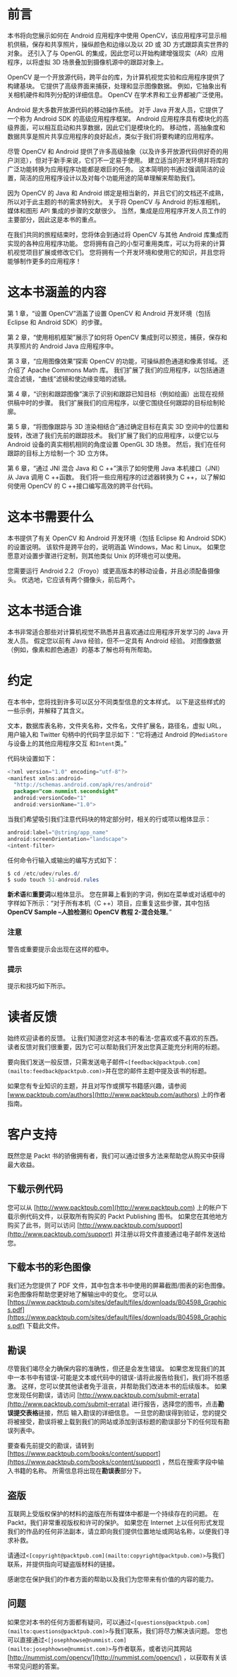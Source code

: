 # 前言

本书将向您展示如何在 Android 应用程序中使用 OpenCV，该应用程序可显示相机供稿，保存和共享照片，操纵颜色和边缘以及以 2D 或 3D 方式跟踪真实世界的对象。 还引入了与 OpenGL 的集成，因此您可以开始构建增强现实（AR）应用程序，以将虚拟 3D 场景叠加到摄像机源中的跟踪对象上。

OpenCV 是一个开放源代码，跨平台的库，为计算机视觉实验和应用程序提供了构建基块。 它提供了高级界面来捕获，处理和显示图像数据。 例如，它抽象出有关相机硬件和阵列分配的详细信息。 OpenCV 在学术界和工业界都被广泛使用。

Android 是大多数开放源代码的移动操作系统。 对于 Java 开发人员，它提供了一个称为 Android SDK 的高级应用程序框架。 Android 应用程序具有模块化的高级界面，可以相互启动和共享数据，因此它们是模块化的。 移动性，高抽象度和数据共享是照片共享应用程序的良好起点，类似于我们将要构建的应用程序。

尽管 OpenCV 和 Android 提供了许多高级抽象（以及许多开放源代码供好奇的用户浏览），但对于新手来说，它们不一定易于使用。 建立适当的开发环境并将库的广泛功能转换为应用程序功能都是艰巨的任务。 这本简明的书通过强调简洁的设置，简洁的应用程序设计以及对每个功能用途的简单理解来帮助我们。

因为 OpenCV 的 Java 和 Android 绑定是相当新的，并且它们的文档还不成熟，所以对于此主题的书的需求特别大。 关于将 OpenCV 与 Android 的标准相机，媒体和图形 API 集成的步骤的文献很少。 当然，集成是应用程序开发人员工作的主要部分，因此这是本书的重点。

在我们共同的旅程结束时，您将体会到通过将 OpenCV 与其他 Android 库集成而实现的各种应用程序功能。 您将拥有自己的小型可重用类库，可以为将来的计算机视觉项目扩展或修改它们。 您将拥有一个开发环境和使用它的知识，并且您将能够制作更多的应用程序！

# 这本书涵盖的内容

第 1 章，“设置 OpenCV”涵盖了设置 OpenCV 和 Android 开发环境（包括 Eclipse 和 Android SDK）的步骤。

第 2 章，“使用相机框架”展示了如何将 OpenCV 集成到可以预览，捕获，保存和共享照片的 Android Java 应用程序中。

第 3 章，“应用图像效果”探索 OpenCV 的功能，可操纵颜色通道和像素邻域。 还介绍了 Apache Commons Math 库。 我们扩展了我们的应用程序，以包括通道混合滤镜，“曲线”滤镜和使边缘变暗的滤镜。

第 4 章，“识别和跟踪图像”演示了识别和跟踪已知目标（例如绘画）出现在视频供稿中时的步骤。 我们扩展我们的应用程序，以便它围绕任何跟踪的目标绘制轮廓。

第 5 章，“将图像跟踪与 3D 渲染相结合”通过确定目标在真实 3D 空间中的位置和旋转，改进了我们先前的跟踪技术。 我们扩展了我们的应用程序，以便它以与 Android 设备的真实相机相同的角度设置 OpenGL 3D 场景。 然后，我们在任何跟踪的目标上方绘制一个 3D 立方体。

第 6 章，“通过 JNI 混合 Java 和 C ++”演示了如何使用 Java 本机接口（JNI）从 Java 调用 C ++函数。 我们将一些应用程序的过滤器转换为 C ++，以了解如何使用 OpenCV 的 C ++接口编写高效的跨平台代码。

# 这本书需要什么

本书提供了有关 OpenCV 和 Android 开发环境（包括 Eclipse 和 Android SDK）的设置说明。 该软件是跨平台的，说明涵盖 Windows，Mac 和 Linux。 如果您愿意对设置步骤进行定制，则其他类似 Unix 的环境也可以使用。

您需要运行 Android 2.2（Froyo）或更高版本的移动设备，并且必须配备摄像头。 优选地，它应该有两个摄像头，前后两个。

# 这本书适合谁

本书非常适合那些对计算机视觉不熟悉并且喜欢通过应用程序开发学习的 Java 开发人员。 假定您以前有 Java 经验，但不一定具有 Android 经验。 对图像数据（例如，像素和颜色通道）的基本了解也将有所帮助。

# 约定

在本书中，您将找到许多可以区分不同类型信息的文本样式。 以下是这些样式的一些示例，并解释了其含义。

文本，数据库表名称，文件夹名称，文件名，文件扩展名，路径名，虚拟 URL，用户输入和 Twitter 句柄中的代码字显示如下：“它将通过 Android 的`MediaStore`与设备上的其他应用程序交互 和`Intent`类。”

代码块设置如下：

```java
<?xml version="1.0" encoding="utf-8"?>
<manifest xmlns:android=
  "http://schemas.android.com/apk/res/android"
  package="com.nummist.secondsight"
  android:versionCode="1"
  android:versionName="1.0">
```

当我们希望吸引我们注意代码块的特定部分时，相关的行或项以粗体显示：

```java
android:label="@string/app_name"
android:screenOrientation="landscape">
<intent-filter>
```

任何命令行输入或输出的编写方式如下：

```java
$ cd /etc/udev/rules.d/
$ sudo touch 51-android.rules

```

**新术语**和**重要词**以粗体显示。 您在屏幕上看到的字词，例如在菜单或对话框中的字样如下所示：“对于所有本机（C ++）项目，应重复这些步骤，其中包括 **OpenCV Sample –人脸检测**和 **OpenCV 教程 2-混合处理**。”

### 注意

警告或重要提示会出现在这样的框中。

### 提示

提示和技巧如下所示。

# 读者反馈

始终欢迎读者的反馈。 让我们知道您对这本书的看法-您喜欢或不喜欢的东西。 读者反馈对我们很重要，因为它可以帮助我们开发出您真正能充分利用的标题。

要向我们发送一般反馈，只需发送电子邮件`<[feedback@packtpub.com](mailto:feedback@packtpub.com)>`并在您的邮件主题中提及该书的标题。

如果您有专业知识的主题，并且对写作或撰写书籍感兴趣，请参阅 [www.packtpub.com/authors](http://www.packtpub.com/authors) 上的作者指南。

# 客户支持

既然您是 Packt 书的骄傲拥有者，我们可以通过很多方法来帮助您从购买中获得最大收益。

## 下载示例代码

您可以从 [http://www.packtpub.com](http://www.packtpub.com) 上的帐户下载示例代码文件，以获取所有购买的 Packt Publishing 图书。 如果您在其他地方购买了此书，则可以访问 [http://www.packtpub.com/support](http://www.packtpub.com/support) 并注册以将文件直接通过电子邮件发送给您。

## 下载本书的彩色图像

我们还为您提供了 PDF 文件，其中包含本书中使用的屏幕截图/图表的彩色图像。 彩色图像将帮助您更好地了解输出中的变化。 您可以从 [https://www.packtpub.com/sites/default/files/downloads/B04598_Graphics.pdf](https://www.packtpub.com/sites/default/files/downloads/B04598_Graphics.pdf) 下载此文件。

## 勘误

尽管我们竭尽全力确保内容的准确性，但还是会发生错误。 如果您发现我们的其中一本书中有错误-可能是文本或代码中的错误-请将此报告给我们，我们将不胜感激。 这样，您可以使其他读者免于沮丧，并帮助我们改进本书的后续版本。 如果您发现任何勘误，请访问 [http://www.packtpub.com/submit-errata](http://www.packtpub.com/submit-errata) 进行报告，选择您的图书，点击**勘误提交表格**链接，然后 输入勘误的详细信息。 一旦您的勘误得到验证，您的提交将被接受，勘误将被上载到我们的网站或添加到该标题的勘误部分下的任何现有勘误列表中。

要查看先前提交的勘误，请转到 [https://www.packtpub.com/books/content/support](https://www.packtpub.com/books/content/support) ，然后在搜索字段中输入书籍的名称。 所需信息将出现在**勘误表**部分下。

## 盗版

互联网上受版权保护的材料的盗版在所有媒体中都是一个持续存在的问题。 在 Packt，我们非常重视版权和许可的保护。 如果您在 Internet 上以任何形式发现我们的作品的任何非法副本，请立即向我们提供位置地址或网站名称，以便我们寻求补救。

请通过`<[copyright@packtpub.com](mailto:copyright@packtpub.com)>`与我们联系，并提供指向可疑盗版材料的链接。

感谢您在保护我们的作者方面的帮助以及我们为您带来有价值的内容的能力。

## 问题

如果您对本书的任何方面都有疑问，可以通过`<[questions@packtpub.com](mailto:questions@packtpub.com)>`与我们联系，我们将尽力解决该问题。 您也可以直接通过`<[josephhowse@nummist.com](mailto:josephhowse@nummist.com)>`与作者联系，或者访问其网站 [http://nummist.com/opencv/](http://nummist.com/opencv/) ，以获取有关该书常见问题的答案。